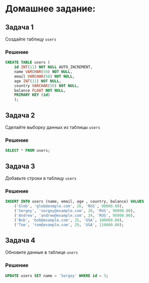 # Домашнее задание:

## Задача 1

Создайте таблицу `users`

### Решение

```sql
CREATE TABLE users (
    id INT(11) NOT NULL AUTO_INCREMENT,
    name VARCHAR(50) NOT NULL,
    email VARCHAR(50) NOT NULL,
    age INT(11) NOT NULL,
    country VARCHAR(50) NOT NULL,
    balance FLOAT NOT NULL,
    PRIMARY KEY (id)
    );
```

## Задача 2

Сделайте выборку данных из таблицы `users`

### Решение

```sql
SELECT * FROM users;
```

## Задача 3

Добавьте строки в таблицу `users`

### Решение

```sql
INSERT INTO users (name, email, age , country, balance) VALUES
    ('Gleb', 'gleb@exmple.com', 26, 'RUS', 90000.00),
    ('Sergey', 'sergey@example.com', 28, 'RUS', 90000.00),
    ('Andrew', 'andrew@example.com', 24, 'RUS', 95000.00),
    ('Bob', 'bob@example.com', 25, 'USA', 100000.00),
    ('Tom', 'tom@example.com', 29, 'USA', 110000.00);
```

## Задача 4

Обновите данные в таблице `users`

### Решение

```sql
UPDATE users SET name = 'Sergey' WHERE id = 3;
```